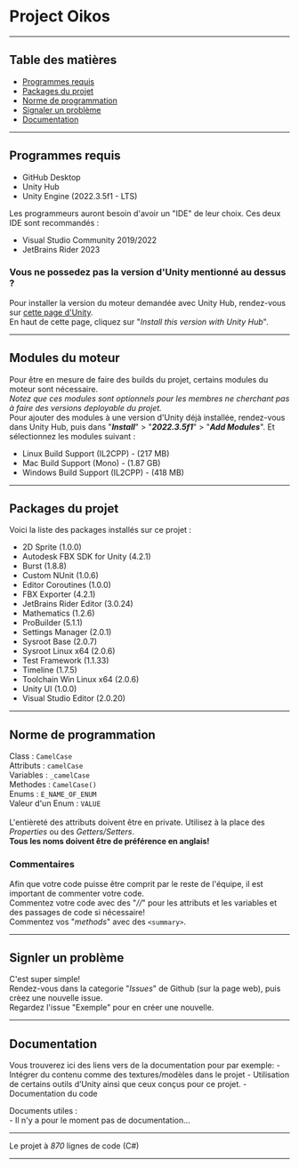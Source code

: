 # Project Oikos

<hr>

## Table des matières

<!--ts-->
   * [Programmes requis](#programmes-requis)
   * [Packages du projet](#packages-du-projet)
   * [Norme de programmation](#norme-de-programmation)
   * [Signaler un problème](#signler-un-problème)
   * [Documentation](#documentation)
<!--te-->

<hr>

## Programmes requis
  - GitHub Desktop
  - Unity Hub
  - Unity Engine (2022.3.5f1 - LTS)

Les programmeurs auront besoin d'avoir un "IDE" de leur choix. Ces deux IDE sont recommandés :
  - Visual Studio Community 2019/2022
  - JetBrains Rider 2023

### Vous ne possedez pas la version d'Unity mentionné au dessus ?
  Pour installer la version du moteur demandée avec Unity Hub, rendez-vous sur [cette page d'Unity](https://unity.com/releases/editor/whats-new/2022.3.5).<br>
  En haut de cette page, cliquez sur "<i>Install this version with Unity Hub</i>".

<hr>

## Modules du moteur
  Pour être en mesure de faire des builds du projet, certains modules du moteur sont nécessaire.<br>
  <i>Notez que ces modules sont optionnels pour les membres ne cherchant pas à faire des versions deployable du projet.</i><br>
  Pour ajouter des modules à une version d'Unity déjà installée, rendez-vous dans Unity Hub, puis dans "<i><strong>Install</strong></i>" > "<i><strong>2022.3.5f1</strong></i>" > "<i><strong>Add Modules</strong></i>". Et sélectionnez les modules suivant : 
  - Linux Build Support (IL2CPP) - (217 MB)
  - Mac Build Support (Mono) - (1.87 GB)
  - Windows Build Support (IL2CPP) - (418 MB)

<hr>

## Packages du projet

Voici la liste des packages installés sur ce projet :
 - 2D Sprite (1.0.0)
 - Autodesk FBX SDK for Unity (4.2.1)
 - Burst (1.8.8)
 - Custom NUnit (1.0.6)
 - Editor Coroutines (1.0.0)
 - FBX Exporter (4.2.1)
 - JetBrains Rider Editor (3.0.24)
 - Mathematics (1.2.6)
 - ProBuilder (5.1.1)
 - Settings Manager (2.0.1)
 - Sysroot Base (2.0.7)
 - Sysroot Linux x64 (2.0.6)
 - Test Framework (1.1.33)
 - Timeline (1.7.5)
 - Toolchain Win Linux x64 (2.0.6)
 - Unity UI (1.0.0)
 - Visual Studio Editor (2.0.20)

<hr>

## Norme de programmation

  Class :
    ```
    CamelCase
    ```<br>
  Attributs :
    ```
    camelCase
    ```<br>
  Variables :
    ```
    _camelCase
    ```<br>
  Methodes :
    ```
    CamelCase()
    ```<br>
  Enums :
    ```
    E_NAME_OF_ENUM
    ```<br>
  Valeur d'un Enum :
    ```
    VALUE
    ```<br><br>
L'entièreté des attributs doivent être en private. Utilisez à la place des <i>Properties</i> ou des <i>Getters/Setters</i>.<br>
<strong>Tous les noms doivent être de préférence en anglais!</strong>

### Commentaires
  Afin que votre code puisse être comprit par le reste de l'équipe, il est important de commenter votre code.<br>
  Commentez votre code avec des "<i>//</i>" pour les attributs et les variables et des passages de code si nécessaire!<br>
  Commentez vos "<i>methods</i>" avec des ```<summary>```.

<hr>

## Signler un problème
  C'est super simple!<br>
  Rendez-vous dans la categorie "<i>Issues</i>" de Github (sur la page web), puis crèez une nouvelle issue.<br>
  Regardez l'issue "Exemple" pour en créer une nouvelle.
  
<hr>

## Documentation
  Vous trouverez ici des liens vers de la documentation pour par exemple:
	- Intégrer du contenu comme des textures/modèles dans le projet
	- Utilisation de certains outils d’Unity ainsi que ceux conçus pour ce projet.
	- Documentation du code

  Documents utiles :<br>
    - Il n'y a pour le moment pas de documentation...
  
<hr>

Le projet à <i>870</i> lignes de code (C#)

<hr>  
